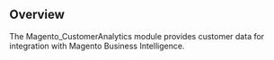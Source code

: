 ## Overview
The Magento_CustomerAnalytics module provides customer data for integration with Magento Business Intelligence.